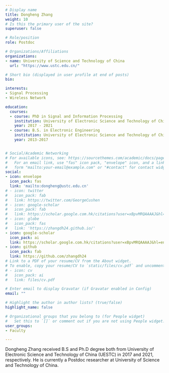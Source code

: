```yaml
---
# Display name
title: Dongheng Zhang
weight: 10
# Is this the primary user of the site?
superuser: false

# Role/position
role: Postdoc

# Organizations/Affiliations
organizations:
- name: University of Science and Technology of China
  url: "https://www.ustc.edu.cn/"

# Short bio (displayed in user profile at end of posts)
bio: 

interests:
- Signal Processing
- Wireless Network

education:
  courses:
  - course: PhD in Signal and Information Processing
    institution: University of Electronic Science and Technology of China
    year: 2017 - 2021
  - course: B.S. in Electronic Engineering
    institution: University of Electronic Science and Technology of China
    year: 2013-2017


# Social/Academic Networking
# For available icons, see: https://sourcethemes.com/academic/docs/page-builder/#icons
#   For an email link, use "fas" icon pack, "envelope" icon, and a link in the
#   form "mailto:your-email@example.com" or "#contact" for contact widget.
social:
- icon: envelope
  icon_pack: fas
  link: 'mailto:dongheng@ustc.edu.cn'
# - icon: twitter
#   icon_pack: fab
#   link: https://twitter.com/GeorgeCushen
# - icon: google-scholar
#   icon_pack: fab
#   link: https://scholar.google.com.hk/citations?user=xBpvMRQAAAAJ&hl=en
# - icon: globe
#   icon_pack: fas
#   link: 'https://zhangdh24.github.io/'
- icon: google-scholar
  icon_pack: ai
  link: https://scholar.google.com.hk/citations?user=xBpvMRQAAAAJ&hl=en
- icon: github
  icon_pack: fab
  link: https://github.com/zhangdh24
# Link to a PDF of your resume/CV from the About widget.
# To enable, copy your resume/CV to `static/files/cv.pdf` and uncomment the lines below.
# - icon: cv
#   icon_pack: ai
#   link: files/cv.pdf

# Enter email to display Gravatar (if Gravatar enabled in Config)
email: ""

# Highlight the author in author lists? (true/false)
highlight_name: false

# Organizational groups that you belong to (for People widget)
#   Set this to `[]` or comment out if you are not using People widget.
user_groups:
- Faculty

---
```


Dongheng Zhang received B.S and Ph.D degree both from University of Electronic Science and Technology of China (UESTC) in 2017 and 2021, respectively. He is currently a Postdoc
researcher at University of Science and Technology of China. 
